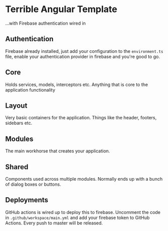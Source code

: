 # Terrible Angular Template 
...with Firebase authentication wired in

## Authentication
Firebase already installed, just add your configuration to the `environment.ts` file, enable your authentication provider in firebase
and you're good to go.  

## Core
Holds services, models, interceptors etc. Anything that is core to the application functionality 

## Layout
Very basic containers for the application. Things like the header, footers, sidebars etc. 

## Modules
The main workhorse that creates your application.

## Shared
Components used across multiple modules. Normally ends up with a bunch of dialog boxes or buttons. 

## Deployments
GitHub actions is wired up to deploy this to firebase. Uncomment the code in `.github/workspace/main.yml` and add your firebase token to GitHub Actions. 
Every push to master will be released. 
